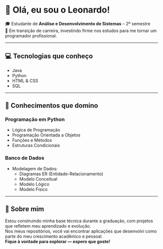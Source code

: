 # 👋 Olá, eu sou o Leonardo!

🎓 Estudante de **Análise e Desenvolvimento de Sistemas** – 2º semestre  
💼 Em transição de carreira, investindo firme nos estudos para me tornar um programador profissional.

---

## 💻 Tecnologias que conheço
- Java
- Python
- HTML & CSS
- SQL

---

## 🧠 Conhecimentos que domino

### Programação em Python
- Lógica de Programação
- Programação Orientada a Objetos
- Funções e Métodos
- Estruturas Condicionais

### Banco de Dados
- Modelagem de Dados:
  - Diagramas ER (Entidade-Relacionamento)
  - Modelo Conceitual
  - Modelo Lógico
  - Modelo Físico

---

## 🚀 Sobre mim

Estou construindo minha base técnica durante a graduação, com projetos que refletem meu aprendizado e evolução.  
Nos meus repositórios, você vai encontrar aplicações que desenvolvi como parte do meu crescimento acadêmico e pessoal.  
**Fique à vontade para explorar — espero que goste!**
